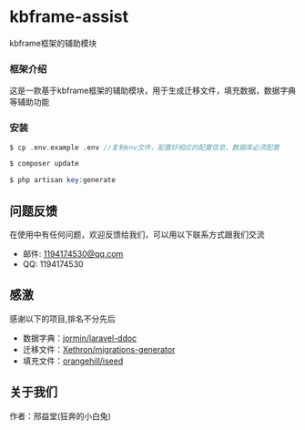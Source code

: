 # kbframe-assist

kbframe框架的辅助模块

### 框架介绍
这是一款基于kbframe框架的辅助模块，用于生成迁移文件，填充数据，数据字典等辅助功能

### 安装
```php
$ cp .env.example .env //复制env文件，配置好相应的配置信息，数据库必须配置
```
```php
$ composer update
```
```php
$ php artisan key:generate
```

## 问题反馈

在使用中有任何问题，欢迎反馈给我们，可以用以下联系方式跟我们交流

* 邮件: 1194174530@qq.com
* QQ: 1194174530

## 感激

感谢以下的项目,排名不分先后

* 数据字典：[jormin/laravel-ddoc](https://github.com/jormin/laravel-ddoc)
* 迁移文件：[Xethron/migrations-generator](https://github.com/Xethron/migrations-generator)
* 填充文件：[orangehill/iseed](https://github.com/orangehill/iseed)

## 关于我们

作者：邢益堂(狂奔的小白兔)